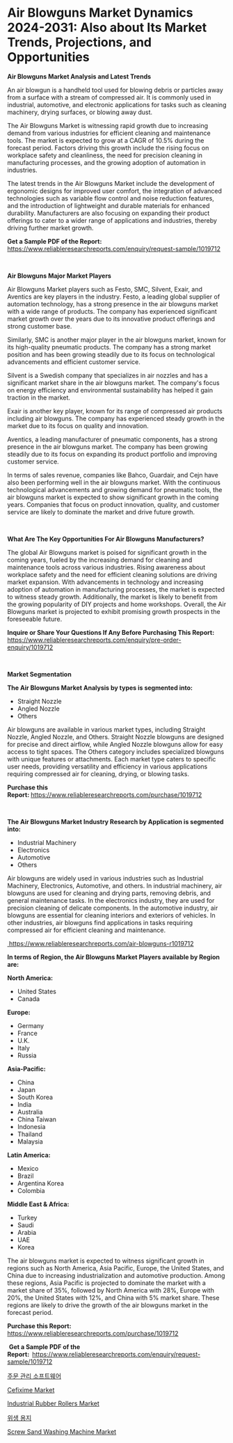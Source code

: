 <p><h1>Air Blowguns Market Dynamics 2024-2031: Also about Its Market Trends, Projections, and Opportunities</h1></p><p><strong>Air Blowguns Market Analysis and Latest Trends</strong></p>
<p><p>An air blowgun is a handheld tool used for blowing debris or particles away from a surface with a stream of compressed air. It is commonly used in industrial, automotive, and electronic applications for tasks such as cleaning machinery, drying surfaces, or blowing away dust.</p><p>The Air Blowguns Market is witnessing rapid growth due to increasing demand from various industries for efficient cleaning and maintenance tools. The market is expected to grow at a CAGR of 10.5% during the forecast period. Factors driving this growth include the rising focus on workplace safety and cleanliness, the need for precision cleaning in manufacturing processes, and the growing adoption of automation in industries.</p><p>The latest trends in the Air Blowguns Market include the development of ergonomic designs for improved user comfort, the integration of advanced technologies such as variable flow control and noise reduction features, and the introduction of lightweight and durable materials for enhanced durability. Manufacturers are also focusing on expanding their product offerings to cater to a wider range of applications and industries, thereby driving further market growth.</p></p>
<p><strong>Get a Sample PDF of the Report:&nbsp;</strong> <a href="https://www.reliableresearchreports.com/enquiry/request-sample/1019712">https://www.reliableresearchreports.com/enquiry/request-sample/1019712</a></p>
<p>&nbsp;</p>
<p><strong>Air Blowguns Major Market Players</strong></p>
<p><p>Air Blowguns Market players such as Festo, SMC, Silvent, Exair, and Aventics are key players in the industry. Festo, a leading global supplier of automation technology, has a strong presence in the air blowguns market with a wide range of products. The company has experienced significant market growth over the years due to its innovative product offerings and strong customer base.</p><p>Similarly, SMC is another major player in the air blowguns market, known for its high-quality pneumatic products. The company has a strong market position and has been growing steadily due to its focus on technological advancements and efficient customer service.</p><p>Silvent is a Swedish company that specializes in air nozzles and has a significant market share in the air blowguns market. The company's focus on energy efficiency and environmental sustainability has helped it gain traction in the market.</p><p>Exair is another key player, known for its range of compressed air products including air blowguns. The company has experienced steady growth in the market due to its focus on quality and innovation.</p><p>Aventics, a leading manufacturer of pneumatic components, has a strong presence in the air blowguns market. The company has been growing steadily due to its focus on expanding its product portfolio and improving customer service.</p><p>In terms of sales revenue, companies like Bahco, Guardair, and Cejn have also been performing well in the air blowguns market. With the continuous technological advancements and growing demand for pneumatic tools, the air blowguns market is expected to show significant growth in the coming years. Companies that focus on product innovation, quality, and customer service are likely to dominate the market and drive future growth.</p></p>
<p>&nbsp;</p>
<p><strong>What Are The Key Opportunities For Air Blowguns Manufacturers?</strong></p>
<p><p>The global Air Blowguns market is poised for significant growth in the coming years, fueled by the increasing demand for cleaning and maintenance tools across various industries. Rising awareness about workplace safety and the need for efficient cleaning solutions are driving market expansion. With advancements in technology and increasing adoption of automation in manufacturing processes, the market is expected to witness steady growth. Additionally, the market is likely to benefit from the growing popularity of DIY projects and home workshops. Overall, the Air Blowguns market is projected to exhibit promising growth prospects in the foreseeable future.</p></p>
<p><strong>Inquire or Share Your Questions If Any Before Purchasing This Report:</strong> <a href="https://www.reliableresearchreports.com/enquiry/pre-order-enquiry/1019712">https://www.reliableresearchreports.com/enquiry/pre-order-enquiry/1019712</a></p>
<p>&nbsp;</p>
<p><strong>Market Segmentation</strong></p>
<p><strong>The Air Blowguns Market Analysis by types is segmented into:</strong></p>
<p><ul><li>Straight Nozzle</li><li>Angled Nozzle</li><li>Others</li></ul></p>
<p><p>Air blowguns are available in various market types, including Straight Nozzle, Angled Nozzle, and Others. Straight Nozzle blowguns are designed for precise and direct airflow, while Angled Nozzle blowguns allow for easy access to tight spaces. The Others category includes specialized blowguns with unique features or attachments. Each market type caters to specific user needs, providing versatility and efficiency in various applications requiring compressed air for cleaning, drying, or blowing tasks.</p></p>
<p><strong>Purchase this Report:&nbsp;</strong><a href="https://www.reliableresearchreports.com/purchase/1019712">https://www.reliableresearchreports.com/purchase/1019712</a></p>
<p>&nbsp;</p>
<p><strong>The Air Blowguns Market Industry Research by Application is segmented into:</strong></p>
<p><ul><li>Industrial Machinery</li><li>Electronics</li><li>Automotive</li><li>Others</li></ul></p>
<p><p>Air blowguns are widely used in various industries such as Industrial Machinery, Electronics, Automotive, and others. In industrial machinery, air blowguns are used for cleaning and drying parts, removing debris, and general maintenance tasks. In the electronics industry, they are used for precision cleaning of delicate components. In the automotive industry, air blowguns are essential for cleaning interiors and exteriors of vehicles. In other industries, air blowguns find applications in tasks requiring compressed air for efficient cleaning and maintenance.</p></p>
<p><a href="https://www.reliableresearchreports.com/air-blowguns-r1019712">&nbsp;https://www.reliableresearchreports.com/air-blowguns-r1019712</a></p>
<p><strong>In terms of Region, the Air Blowguns Market Players available by Region are:</strong></p>
<p>
    <p> <strong> North America: </strong>
        <ul>
            <li>United States</li>
            <li>Canada</li>
        </ul>
        </p> 
    <p> <strong> Europe: </strong>
        <ul>
            <li>Germany</li>
            <li>France</li>
            <li>U.K.</li>
            <li>Italy</li>
            <li>Russia</li>
        </ul>
        </p> 
    <p> <strong> Asia-Pacific: </strong>
        <ul>
            <li>China</li>
            <li>Japan</li>
            <li>South Korea</li>
            <li>India</li>
            <li>Australia</li>
            <li>China Taiwan</li>
            <li>Indonesia</li>
            <li>Thailand</li>
            <li>Malaysia</li>
        </ul>
        </p> 
    <p> <strong> Latin America: </strong>
        <ul>
            <li>Mexico</li>
            <li>Brazil</li>
            <li>Argentina Korea</li>
            <li>Colombia</li>
        </ul>
        </p> 
    <p> <strong> Middle East & Africa: </strong>
        <ul>
            <li>Turkey</li>
            <li>Saudi</li>
            <li>Arabia</li>
            <li>UAE</li>
            <li>Korea</li>
        </ul>
    </p>
    </p>
<p><p>The air blowguns market is expected to witness significant growth in regions such as North America, Asia Pacific, Europe, the United States, and China due to increasing industrialization and automotive production. Among these regions, Asia Pacific is projected to dominate the market with a market share of 35%, followed by North America with 28%, Europe with 20%, the United States with 12%, and China with 5% market share. These regions are likely to drive the growth of the air blowguns market in the forecast period.</p></p>
<p><strong>Purchase this Report: </strong><a href="https://www.reliableresearchreports.com/purchase/1019712">https://www.reliableresearchreports.com/purchase/1019712</a></p>
<p>&nbsp;<strong>Get a Sample PDF of the Report:&nbsp;&nbsp;</strong><a href="https://www.reliableresearchreports.com/enquiry/request-sample/1019712">https://www.reliableresearchreports.com/enquiry/request-sample/1019712</a></p>
<p><strong></strong></p>
<p><p><a href="https://github.com/royErdmtyan906778/Market-Research-Report-List-1/blob/main/522172732117.md">주문 관리 소프트웨어</a></p><p><a href="https://issuu.com/reportprime-2/docs/cefixime-market-size-2030.pptx">Cefixime Market</a></p><p><a href="https://github.com/gdfhhhj/Market-Research-Report-List-4/blob/main/industrial-rubber-rollers-market.md">Industrial Rubber Rollers Market</a></p><p><a href="https://github.com/valroy852/Market-Research-Report-List-1/blob/main/100591232118.md">위생 용지</a></p><p><a href="https://github.com/julyju69/Market-Research-Report-List-3/blob/main/screw-sand-washing-machine-market.md">Screw Sand Washing Machine Market</a></p></p>